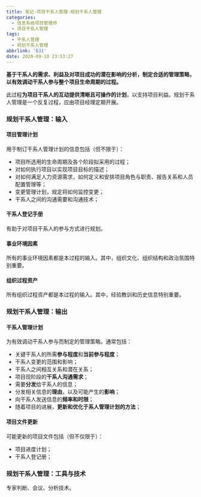 ```yaml
---
title: 笔记-项目干系人管理-规划干系人管理
categories:
  - 信息系统项目管理师
  - 项目干系人管理
tags:
  - 干系人管理
  - 规划干系人管理
abbrlink: '631'
date: 2020-09-10 23:53:27
---
```


**基于干系人的需求、利益及对项目成功的潜在影响的分析，制定合适的管理策略，以有效调动干系人参与整个项目生命周期的过程。**

<!-- more -->

此过程**为项目干系人的互动提供清晰且可操作的计划**，以支持项目利益。规划干系人管理是一个反复过程，应由项目经理定期开展。

### 规划干系人管理：输入

#### 项目管理计划

用于制订干系人管理计划的信息包括（但不限于）：

- 项目所选用的生命周期及各个阶段拟采用的过程；
- 对如何执行项目以实现项目目标的描述；
- 对如何满足人力资源需求，如何定义和安排项目角色与职责、报告关系和人员配置管理等；
- 变更管理计划，规定将如何监控变更；
- 干系人之间的沟通需要和沟通技术；

#### 干系人登记手册

有助于对项目干系人的参与方式进行规划。

#### 事业环境因素

所有的事业环境因素都是本过程的输入。其中，组织文化、组织结构和政治氛围特别重要。

#### 组织过程资产

所有组织过程资产都是本过程的输入。其中，经验教训和历史信息特别重要。

### 规划干系人管理：输出

#### 干系人管理计划

为有效调动干系人参与而制定的管理策略。通常包括：

- 关键干系人的所需**参与程度**和**当前参与程度**；
- 干系人变更的范围和影响；
- 干系人之间相互关系和潜在关系；
- 项目现阶段的**干系人沟通需求**；
- 需要**分发**给干系人的信息；
- 分发相关信息的**理由**，以及可能产生的**影响**；
- 向干系人发送信息的**频率和时限**；
- 随着项目的进展，**更新和优化于系人管理计划的方法**；

#### 项目文件更新

可能更新的项目文件包括（但不仅限于）：

- 项目进度计划；
- 干系人登记册；

### 规划干系人管理：工具与技术

专家判断、会议、分析技术。
